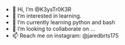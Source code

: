 - 👋 Hi, I’m @K3ysTr0K3R
- 👀 I’m interested in learning.
- 🌱 I’m currently learning python and bash
- 💞️ I’m looking to collaborate on ...
- 📫 Reach me on instagram: @jaredbrts175

<!---
K3ysTr0K3R/K3ysTr0K3R is a ✨ special ✨ repository because its `README.md` (this file) appears on your GitHub profile.
You can click the Preview link to take a look at your changes.
--->
